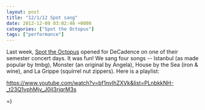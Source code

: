 ```yaml
---
layout: post
title: "12/1/12 Spot sang"
date: 2012-12-09 03:02:48 +0000
categories: ["Spot the Octopus"]
tags: ["performance"]
---
```


Last week, [Spot the Octopus](http://spottheoctop.us) opened for DeCadence on one of their semester concert days. It was fun! We sang four songs -- Istanbul (as made popular by tmbg), Monster (an original by Angela), House by the Sea (iron & wine), and La Grippe (squirrel nut zippers). Here is a playlist: 

https://www.youtube.com/watch?v=bf1nvIhZXVk&list=PLnbkkNH-_t23Q1vphMjv_J0jI3rjqrM3s

=)